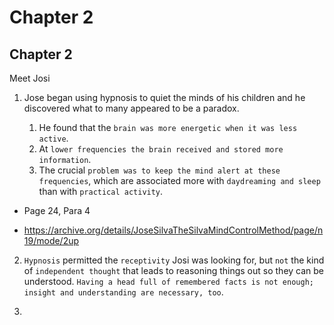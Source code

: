 
# Chapter 2
## Chapter 2

Meet Josi

1. Jose began using hypnosis to quiet the minds of his children and he discovered what to many appeared to be a paradox. 

   1. He found that the `brain was more energetic when it was less active`. 
   2. At `lower frequencies the brain received and stored more information`. 
   3. The crucial `problem was to keep the mind alert at these frequencies`, which are associated more with `daydreaming and sleep` than with `practical activity`.

- Page  24, Para 4

- https://archive.org/details/JoseSilvaTheSilvaMindControlMethod/page/n19/mode/2up

2. `Hypnosis` permitted the `receptivity` Josi was looking for, but `not` the kind of `independent thought` that leads to reasoning things out so they can be understood. `Having a head full of remembered facts is not enough; insight and understanding are necessary, too`.

3. 




